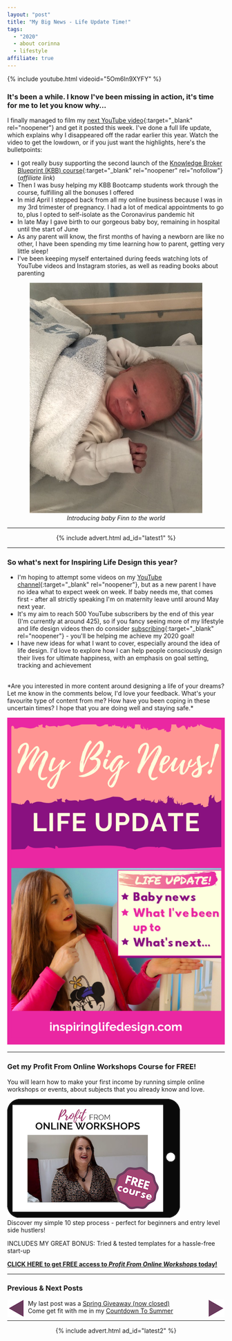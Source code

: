 ```yaml
---
layout: "post"
title: "My Big News - Life Update Time!"
tags:
  - "2020"
  - about corinna
  - lifestyle
affiliate: true
---
```


{% include youtube.html videoid="5Om6In9XYFY" %}

### It's been a while. I know I've been missing in action, it's time for me to let you know why...

I finally managed to film my [next YouTube video](https://www.youtube.com/watch?v=5Om6In9XYFY&t=1s){:target="_blank" rel="noopener"} and get it posted this week. I've done a full life update, which explains why I disappeared off the radar earlier this year. Watch the video to get the lowdown, or if you just want the highlights, here's the bulletpoints:

- I got really busy supporting the second launch of the [Knowledge Broker Blueprint (KBB) course](https://deanandtonylive.com/reservation?source=ILDpostadverts&a=1899){:target="_blank" rel="noopener" rel="nofollow"} (*affiliate link*)
- Then I was busy helping my KBB Bootcamp students work through the course, fulfilling all the bonuses I offered
- In mid April I stepped back from all my online business because I was in my 3rd trimester of pregnancy. I had a lot of medical appointments to go to, plus I opted to self-isolate as the Coronavirus pandemic hit
- In late May I gave birth to our gorgeous baby boy, remaining in hospital until the start of June
- As any parent will know, the first months of having a newborn are like no other, I have been spending my time learning how to parent, getting very little sleep!
- I've been keeping myself entertained during feeds watching lots of YouTube videos and Instagram stories, as well as reading books about parenting

<center>
<figure>
    <img src='/i/2020/baby-finn.jpg' alt='Life Update Time - baby boy'>
    <figcaption><i>Introducing baby Finn to the world</i></figcaption>
</figure>
</center>

***

<!-- START ADVERTISER: Latest ad 1 -->
<center>
{% include advert.html ad_id="latest1" %}
</center>
<!-- END ADVERTISER: Latest 1 -->

***

### So what's next for Inspiring Life Design this year?

- I'm hoping to attempt some videos on my [YouTube channel](http://youtube.com/c/inspiringlifedesign){:target="_blank" rel="noopener"}, but as a new parent I have no idea what to expect week on week. If baby needs me, that comes first - after all strictly speaking I'm on maternity leave until around May next year. 
- It's my aim to reach 500 YouTube subscribers by the end of this year (I'm currently at around 425), so if you fancy seeing more of my lifestyle and life design videos then do consider [subscribing](http://youtube.com/c/inspiringlifedesign){:target="_blank" rel="noopener"} - you'll be helping me achieve my 2020 goal!
- I have new ideas for what I want to cover, especially around the idea of life design. I'd love to explore how I can help people consciously design their lives for ultimate happiness, with an emphasis on goal setting, tracking and achievement

<br />
*Are you interested in more content around designing a life of your dreams? Let me know in the comments below, I'd love your feedback. What's your favourite type of content from me? How have you been coping in these uncertain times? I hope that you are doing well and staying safe.*


<!-- Pinterest image -->
![My Big News life update pinterest image](/i/2020/life-update-pin.png)

***

<!-- Email list CTA -->
### Get my Profit From Online Workshops Course for FREE!
You will learn how to make your first income by running simple online workshops or events, about subjects that you already know and love.

<a href="/signup/signup_page.html" target="_blank" rel="noopener"><img src='/i/products/courses/profit_from_workshops_400x275.png' alt='Profit From Online Workshops Course' /></a>
<br>
Discover my simple 10 step process - perfect for beginners and entry level side hustlers!

INCLUDES MY GREAT BONUS: Tried & tested templates for a hassle-free start-up

[**CLICK HERE to get FREE access to *Profit From Online Workshops* today!**](/signup/signup_page)

***

### Previous & Next Posts

<a href="/posts/spring-prize-giveaway.html" style="float: left"><img src='/i/backward.png' alt='backward arrow for previous post' /></a> &nbsp;
<a href="/posts/sunny-days-are-coming-get-fit-with-me-in-this-sizzling-summer-countdown.html" style="float: right"><img src='/i/forward.png' alt='forward arrow for next post' /></a>
My last post was a [Spring Giveaway (now closed)](/posts/spring-prize-giveaway.html)<br>
&nbsp;&nbsp;Come get fit with me in my [Countdown To Summer](/posts/sunny-days-are-coming-get-fit-with-me-in-this-sizzling-summer-countdown.html)
<br>

***

<!-- START ADVERTISER: Latest ad 2 -->
<center>
{% include advert.html ad_id="latest2" %}
</center>
<!-- END ADVERTISER: Latest 2 -->
<br />
